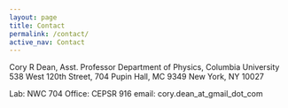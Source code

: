 ```yaml
---
layout: page
title: Contact
permalink: /contact/
active_nav: Contact
---
```


Cory R Dean, Asst. Professor
Department of Physics, Columbia University
538 West 120th Street, 
704 Pupin Hall, MC 9349
New York, NY 10027

Lab: NWC 704
Office: CEPSR 916
email: cory.dean_at_gmail_dot_com
